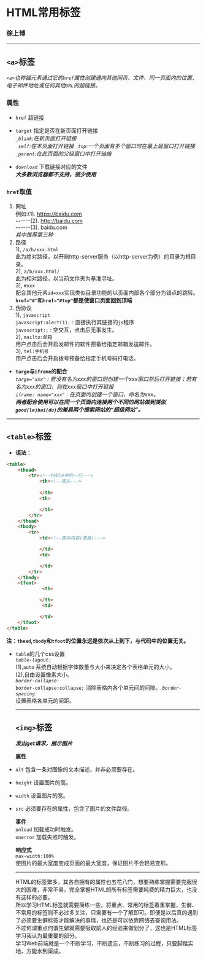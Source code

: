 # HTML常用标签
### 徐上博
***
 ## **`<a>`标签**
 *`<a>`也称锚元素通过它的`href`属性创建通向其他网页、文件、同一页面内的位置、电子邮件地址或任何其他`URL`的超链接。*     
   ### **属性**    
   * `href` 超链接
  
   * `target` 指定是否在新页面打开链接  
  *`_blank`:在新页面打开链接*   
  *`_self`:在本页面打开链接*
  *`_top`:一个页面有多个窗口时在最上层窗口打开链接*  
  *`_parent`:在此页面的父级窗口中打开链接*

  * `download` 下载链接对应的文件         
  ***大多数浏览器都不支持，很少使用***

### **`href`取值**
1. 网址     
  例如:(1). https://baidu.com  
------(2). http://baidu.com      
------(3). baidu.com    
*其中推荐第三种*
2. 路径     
1), `/a/b/xxx.html`     
此为绝对路径，以开启http-server服务（以http-server为例）的目录为根目录。    
2), `a/b/xxx.html/`     
此为相对路径，以当前文件夹为基准寻址。  
3), `#xxx`  
配合其他元素`id=xxx`实现类似目录功能的以页面内部各个部分为锚点的跳转。      
**`href="#"`和`href="#top"`都是使窗口页面回到顶端**
3. 伪协议   
1), `javascript`        
`javascript:alert(1);` : 直接执行其链接的`js`程序   
`javascript:;` : 空交互，点击后无事发生。   
2), `mailto:邮箱`   
用户点击后会开启发邮件的软件预备给指定邮箱发送邮件。    
3), `tel:手机号`    
用户点击后会开启拨号预备给指定手机号码打电话。
* **`targe`与`iframe`的配合**   
*`targe="xxx"` : 若没有名为xxx的窗口则创建一个xxx窗口然后打开链接；若有名为xxx的窗口，则在xxx窗口中打开链接*    
*`iframe: name="xxx"` : 在页面内创建一个窗口，命名为xxx。*  
***两者配合使用可以在同一个页面内连接两个不同的网站做到类似`good(le)bai(du)`的兼具两个搜索网站的“超级网站”。***

***

## `<table>`标签
* **语法：**    
````html
<table>
    <thead>
        <tr><!--table中的一行--->
            <th><!--表头--->
                
            </th>
            <th>

            </th>
        </tr>
    </thead>
    <tbody>
        <tr>
            <td><!--表中内容(表身)--->

            </td>
            <td>

            </td>
        </tr>
    </tbody>
    <tfoot>
             <th>

            </th>
             <td>

            </td>
    </tfoot>
</table>
````
**注：`thead`,`tbody`和`tfoot`的位置永远是依次从上到下，与代码中的位置无关。**
* `table`的几个css设置  
  *`table-lagout:`*      
  (1),`auto` 系统自动根据字体数量与大小来决定各个表格单元的大小。   
  (2),自由设置像素大小。  
  *`border-collapse:`*    
  `border-collapse:collapse;` 消除表格内各个单元间的间隙。
  *`border-spacing`*    
  设置表格各单元的间距。

  ***

  ## `<img>`标签
  ***发出get请求，展示图片***  

  **属性**  
* `alt` 包含一条对图像的文本描述，并非必须要存在。
* `height` 设置图片的高。
* `width` 设置图片的宽。
* `src` 必须要存在的属性，包含了图片的文件路径。
  
  **事件**  
  `onload` 加载成功时触发。     
  `onerror` 加载失败时触发。

  **响应式**    
  `max-width:100%`  
  使图片的最大宽度变成页面的最大宽度，保证图片不会轻易变形。

  ***

  HTML的标签繁多，其各自拥有的属性也五花八门，想要熟练掌握需要克服很大的困难，非常不易。完全掌握HTML的所有标签需要耗费的精力巨大，也没有这样的必要。    
  所以学习HTML标签就需要简练一些，将重点、常用的标签着重掌握，生僻、不常用的标签则不必过多关注，只需要有一个了解即可。即便是以后真的遇到了必须要生僻标签才能解决的事情，也还是可以依靠网络去查询用法。  
  不过何谓重点何谓生僻就需要吸取前人的经验来做划分了，这也是HTML标签学习我认为最重要的部分。    
  学习Web前端就是一个不断学习，不断遗忘，不断练习的过程，只要脚踏实地，方能水到渠成。
  
